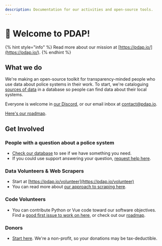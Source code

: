 ```yaml
---
description: Documentation for our activities and open-source tools.
---
```


# 👋 Welcome to PDAP!

{% hint style="info" %}
Read more about our mission at [https://pdap.io/](https://pdap.io/).
{% endhint %}

## What we do

We're making an open-source toolkit for transparency-minded people who use data about police systems in their work. To start, we're cataloguing [sources of data](broken-reference) in a database so people can find data about their local systems.

Everyone is welcome in [our Discord](https://discord.gg/wMqex8nKZJ), or our email inbox at [contact@pdap.io](mailto:contact@pdap.io).

[Here's our roadmap](https://github.com/orgs/Police-Data-Accessibility-Project/projects/21/views/2).

## Get Involved

### People with a question about a police system

* [Check our database](https://pdap.io/data) to see if we have something you need.
* If you could use support answering your question, [request help here](broken-reference).

### Data Volunteers & Web Scrapers

* Start at [https://pdap.io/volunteer](https://pdap.io/volunteer)
* You can read more about [our approach to scraping here](activities/contribute/web-scraping/our-approach.md).

### Code Volunteers

* You can contribute Python or Vue code toward our software objectives. Find a [good first issue to work on here](https://github.com/orgs/Police-Data-Accessibility-Project/projects/25/views/1), or check out our [roadmap](https://github.com/orgs/Police-Data-Accessibility-Project/projects/21/views/2).

### Donors

* [Start here](https://pdap.io/contribute.html). We're a non-profit, so your donations may be tax-deductible.
